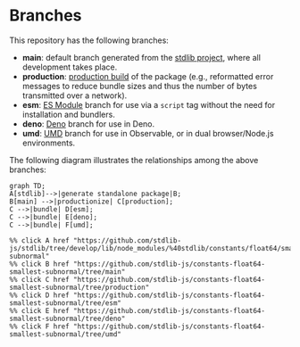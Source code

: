 <!--

@license Apache-2.0

Copyright (c) 2022 The Stdlib Authors.

Licensed under the Apache License, Version 2.0 (the "License");
you may not use this file except in compliance with the License.
You may obtain a copy of the License at

    http://www.apache.org/licenses/LICENSE-2.0

Unless required by applicable law or agreed to in writing, software
distributed under the License is distributed on an "AS IS" BASIS,
WITHOUT WARRANTIES OR CONDITIONS OF ANY KIND, either express or implied.
See the License for the specific language governing permissions and
limitations under the License.

-->

# Branches

This repository has the following branches:

-   **main**: default branch generated from the [stdlib project][stdlib-url], where all development takes place.
-   **production**: [production build][production-url] of the package (e.g., reformatted error messages to reduce bundle sizes and thus the number of bytes transmitted over a network).
-   **esm**: [ES Module][esm-url] branch for use via a `script` tag without the need for installation and bundlers.
-   **deno**: [Deno][deno-url] branch for use in Deno.
-   **umd**: [UMD][umd-url] branch for use in Observable, or in dual browser/Node.js environments.

The following diagram illustrates the relationships among the above branches:

```mermaid
graph TD;
A[stdlib]-->|generate standalone package|B;
B[main] -->|productionize| C[production];
C -->|bundle| D[esm];
C -->|bundle| E[deno];
C -->|bundle| F[umd];

%% click A href "https://github.com/stdlib-js/stdlib/tree/develop/lib/node_modules/%40stdlib/constants/float64/smallest-subnormal"
%% click B href "https://github.com/stdlib-js/constants-float64-smallest-subnormal/tree/main"
%% click C href "https://github.com/stdlib-js/constants-float64-smallest-subnormal/tree/production"
%% click D href "https://github.com/stdlib-js/constants-float64-smallest-subnormal/tree/esm"
%% click E href "https://github.com/stdlib-js/constants-float64-smallest-subnormal/tree/deno"
%% click F href "https://github.com/stdlib-js/constants-float64-smallest-subnormal/tree/umd"
```

[stdlib-url]: https://github.com/stdlib-js/stdlib/tree/develop/lib/node_modules/%40stdlib/constants/float64/smallest-subnormal
[production-url]: https://github.com/stdlib-js/constants-float64-smallest-subnormal/tree/production
[deno-url]: https://github.com/stdlib-js/constants-float64-smallest-subnormal/tree/deno
[umd-url]: https://github.com/stdlib-js/constants-float64-smallest-subnormal/tree/umd
[esm-url]: https://github.com/stdlib-js/constants-float64-smallest-subnormal/tree/esm